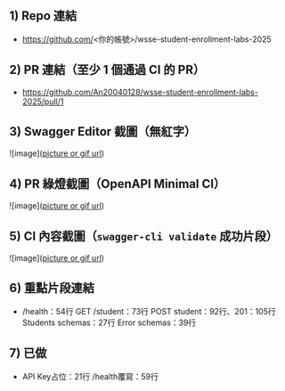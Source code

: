 ## 1) Repo 連結
- https://github.com/<你的帳號>/wsse-student-enrollment-labs-2025

## 2) PR 連結（至少 1 個通過 CI 的 PR）
- https://github.com/An20040128/wsse-student-enrollment-labs-2025/pull/1<br>

## 3) Swagger Editor 截圖（無紅字）
![image]([picture or gif url](https://github.com/An20040128/wsse-student-enrollment-labs-2025/blob/main/01-editor.png))<br>

## 4) PR 綠燈截圖（OpenAPI Minimal CI）
![image]([picture or gif url](https://github.com/An20040128/wsse-student-enrollment-labs-2025/blob/main/02-pr-green.png))<br>

## 5) CI 內容截圖（`swagger-cli validate` 成功片段）
![image]([picture or gif url](https://github.com/An20040128/wsse-student-enrollment-labs-2025/blob/main/03-actions-log.png))<br>

## 6) 重點片段連結
- /health：54行 GET /student：73行 POST student：92行、201：105行 Students schemas：27行 Error schemas：39行<br>

## 7) 已做
- API Key占位：21行 /health覆寫：59行
